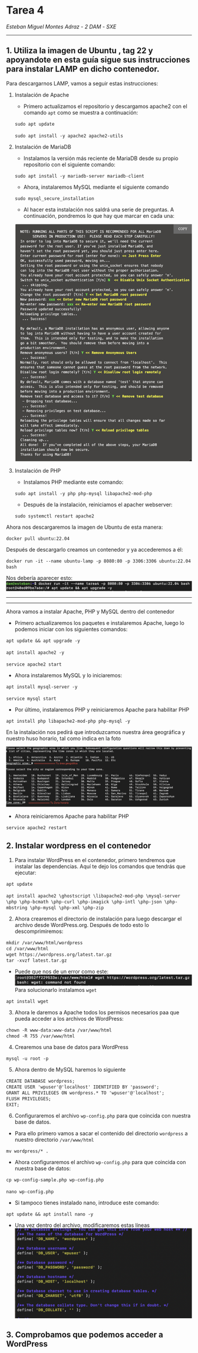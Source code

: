# Tarea 4
*Esteban Miguel Montes Adraz* - *2 DAM* - *SXE*

--- 

## 1. Utiliza la imagen de Ubuntu , tag 22 y apoyandote en esta guía sigue sus instrucciones para instalar LAMP en dicho contenedor.

Para descargarnos LAMP, vamos a seguir estas instrucciones:

1. Instalación de Apache
    * Primero actualizamos el repositorio  y descargamos apache2 con el comando ```apt``` como se muestra a continuación:
    ```
    sudo apt update

    sudo apt install -y apache2 apache2-utils
    ```

2. Instalación de MariaDB
    *  Instalamos la versión más reciente de MariaDB desde su propio repositorio con el siguiente comando:
    ```
    sudo apt install -y mariadb-server mariadb-client
    ``` 
    * Ahora, instalaremos MySQL mediante el siguiente comando
    ```
    sudo mysql_secure_installation
    ```
    * Al hacer esta instalación nos saldrá una serie de preguntas. A continuación, pondremos lo que hay que marcar en cada una:

    ![Imagen preguntas](img/ImagenPreguntas.png)


3. Instalación de PHP
    * Instalamos PHP mediante este comando:
    ```
    sudo apt install -y php php-mysql libapache2-mod-php
    ```
    * Después de la instalación, reiniciamos el apacher webserver:
    ```
    sudo systemctl restart apache2
    ```

Ahora nos descargaremos la imagen de Ubuntu de esta manera:
```
docker pull ubuntu:22.04
```

Después de descargarlo creamos un contenedor y ya accederemos a él:
```
docker run -it --name ubuntu-lamp -p 8080:80 -p 3306:3306 ubuntu:22.04 bash
```

Nos debería aparecer esto:
![Imagen Root](img/imagenRoot.png)

---
---


Ahora vamos a instalar Apache, PHP y MySQL dentro del contenedor

* Primero actualizaremos los paquetes e instalaremos Apache, luego lo podemos iniciar con los siguientes comandos:
```
apt update && apt upgrade -y

apt install apache2 -y

service apache2 start
```

* Ahora instalaremos MySQL y lo iniciaremos:
```
apt install mysql-server -y

service mysql start
```

* Por último, instalaremos PHP y reiniciaremos Apache para habilitar PHP
```
apt install php libapache2-mod-php php-mysql -y
```
En la instalación nos pedirá que introduzcamos nuestra área geográfica y nuestro huso horario, tal como indica en la foto

![Preguntas MySQL](img/preguntasMySQL.png)

* Ahora reiniciaremos Apache para habilitar PHP
```
service apache2 restart
```
## 2. Instalar wordpress en el contenedor

1. Para instalar WordPress en el contenedor, primero tendremos que instalar las dependencias. Aquí te dejo los comandos que tendrás que ejecutar:

```
apt update

apt install apache2 \ghostscript \libapache2-mod-php \mysql-server \php \php-bcmath \php-curl \php-imagick \php-intl \php-json \php-mbstring \php-mysql \php-xml \php-zip
```

2. Ahora crearemos el directorio de instalación para luego descargar el archivo desde WordPress.org. Después de todo esto lo descomprimiremos:
```
mkdir /var/www/html/wordpress
cd /var/www/html
wget https://wordpress.org/latest.tar.gz
tar -xvzf latest.tar.gz
```
* Puede que nos de un error como este:
![Error WeGet](img/ErrorWeget.png)
Para solucionarlo instalamos ```wget```
```
apt install wget
```
3. Ahora le daremos a Apache todos los permisos necesarios paa que pueda acceder a los archivos de WordPress:
```
chown -R www-data:www-data /var/www/html
chmod -R 755 /var/www/html
```
4. Crearemos una base de datos para WordPress
```
mysql -u root -p
```
5. Ahora dentro de MySQL haremos lo siguiente
```
CREATE DATABASE wordpress;
CREATE USER 'wpuser'@'localhost' IDENTIFIED BY 'password';
GRANT ALL PRIVILEGES ON wordpress.* TO 'wpuser'@'localhost';
FLUSH PRIVILEGES;
EXIT;
```
6. Configuraremos el archivo ```wp-config.php``` para que coincida con nuestra base de datos. 
* Para ello primero vamos a sacar el contenido del directorio ```wordpress``` a nuestro directorio ```/var/www/html```
```
mv wordpress/* .
```
* Ahora configuraremos el archivo ```wp-config.php``` para que coincida con nuestra base de datos:
```
cp wp-config-sample.php wp-config.php

nano wp-config.php 
```
* Si tampoco tienes instalado nano, introduce este comando:
```
apt update && apt install nano -y
```
* Una vez dentro del archivo, modificaremos estas líneas
![Database](img/Database.png)



## 3. Comprobamos que podemos acceder a WordPress
